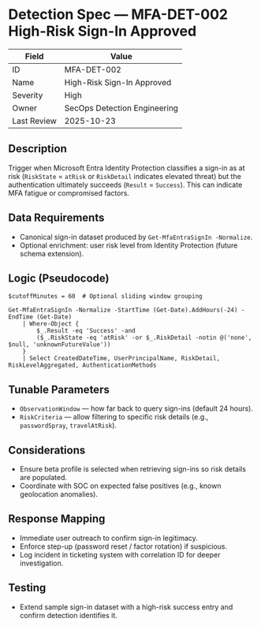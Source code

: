 # Detection Spec — MFA-DET-002 High-Risk Sign-In Approved

| Field | Value |
|-------|-------|
| ID | MFA-DET-002 |
| Name | High-Risk Sign-In Approved |
| Severity | High |
| Owner | SecOps Detection Engineering |
| Last Review | 2025-10-23 |

## Description
Trigger when Microsoft Entra Identity Protection classifies a sign-in as at risk (`RiskState` = `atRisk` or `RiskDetail` indicates elevated threat) but the authentication ultimately succeeds (`Result` = `Success`). This can indicate MFA fatigue or compromised factors.

## Data Requirements
- Canonical sign-in dataset produced by `Get-MfaEntraSignIn -Normalize`.
- Optional enrichment: user risk level from Identity Protection (future schema extension).

## Logic (Pseudocode)
```
$cutoffMinutes = 60  # Optional sliding window grouping

Get-MfaEntraSignIn -Normalize -StartTime (Get-Date).AddHours(-24) -EndTime (Get-Date)
    | Where-Object {
        $_.Result -eq 'Success' -and
        ($_.RiskState -eq 'atRisk' -or $_.RiskDetail -notin @('none', $null, 'unknownFutureValue'))
    }
    | Select CreatedDateTime, UserPrincipalName, RiskDetail, RiskLevelAggregated, AuthenticationMethods
```

## Tunable Parameters
- `ObservationWindow` — how far back to query sign-ins (default 24 hours).
- `RiskCriteria` — allow filtering to specific risk details (e.g., `passwordSpray`, `travelAtRisk`).

## Considerations
- Ensure beta profile is selected when retrieving sign-ins so risk details are populated.
- Coordinate with SOC on expected false positives (e.g., known geolocation anomalies).

## Response Mapping
- Immediate user outreach to confirm sign-in legitimacy.
- Enforce step-up (password reset / factor rotation) if suspicious.
- Log incident in ticketing system with correlation ID for deeper investigation.

## Testing
- Extend sample sign-in dataset with a high-risk success entry and confirm detection identifies it.
